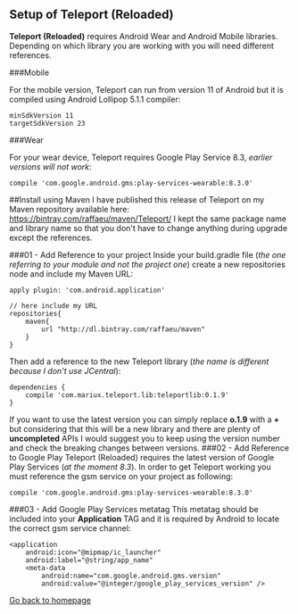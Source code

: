Setup of Teleport (Reloaded)
--------------------------

**Teleport (Reloaded)** requires Android Wear and Android Mobile libraries. Depending on which library you are working with you will need different references.

###Mobile

For the mobile version, Teleport can run from version 11 of Android but it is compiled using Android Lollipop 5.1.1 compiler:

    minSdkVersion 11
    targetSdkVersion 23

###Wear

For your wear device, Teleport requires Google Play Service 8.3, *earlier versions will not work*:

    compile 'com.google.android.gms:play-services-wearable:8.3.0'
##Install using Maven
I have published this release of Teleport on my Maven repository available here:
https://bintray.com/raffaeu/maven/Teleport/
I kept the same package name and library name so that you don't have to change anything during upgrade except the references.

###01 - Add Reference to your project
Inside your build.gradle file (*the one referring to your module and not the project one*) create a new repositories node and include my Maven URL:

    apply plugin: 'com.android.application'
    
    // here include my URL
    repositories{
        maven{
            url "http://dl.bintray.com/raffaeu/maven"
        }
    }

Then add a reference to the new Teleport library (*the name is different because I don't use JCentral*):

    dependencies {
        compile 'com.mariux.teleport.lib:teleportlib:0.1.9'
    }

If you want to use the latest version you can simply replace **o.1.9** with a **+** but considering that this will be a new library and there are plenty of **uncompleted** APIs I would suggest you to keep using the version number and check the breaking changes between versions.
###02 - Add Reference to Google Play
Teleport (Reloaded) requires the latest version of Google Play Services (*at the moment 8.3*). In order to get Teleport working you must reference the gsm service on your project as following:

    compile 'com.google.android.gms:play-services-wearable:8.3.0'
###03 - Add Google Play Services metatag
This metatag should be included into your **Application** TAG and it is required by Android to locate the correct gsm service channel:

    <application
        android:icon="@mipmap/ic_launcher"
        android:label="@string/app_name"
        <meta-data
            android:name="com.google.android.gms.version"
            android:value="@integer/google_play_services_version" />

[Go back to homepage](https://github.com/raffaeu/Teleport/blob/master/README.md)
